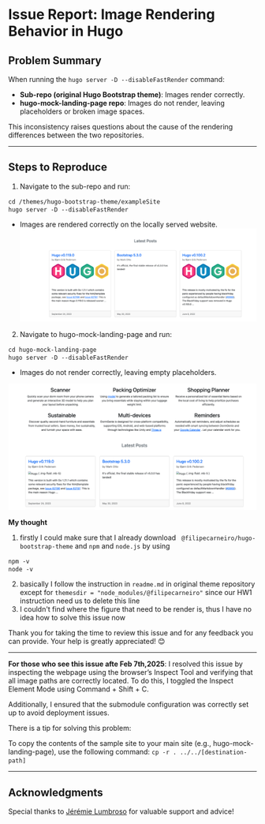 # Issue Report: Image Rendering Behavior in Hugo

## **Problem Summary**
When running the `hugo server -D --disableFastRender` command:
- **Sub-repo (original Hugo Bootstrap theme)**: Images render correctly.
- **hugo-mock-landing-page repo**: Images do not render, leaving placeholders or broken image spaces.

This inconsistency raises questions about the cause of the rendering differences between the two repositories.

---

## **Steps to Reproduce**

1. Navigate to the sub-repo and run:

```
cd /themes/hugo-bootstrap-theme/exampleSite
hugo server -D --disableFastRender
```

 -  Images are rendered correctly on the locally served website.
 ![scenario1](issue_assert/false-render.png)
  

2. Navigate to hugo-mock-landing-page and run:

```
cd hugo-mock-landing-page
hugo server -D --disableFastRender
```
-  Images do not render correctly, leaving empty placeholders.

 ![scenario2](issue_assert/unable_render.png)


**My thought**
1. firstly I could make sure that I already download 
` @filipecarneiro/hugo-bootstrap-theme` and `npm` and `node.js` by using 
```
npm -v
node -v
```

2. basically I follow the instruction in `readme.md` in original theme repository except for `themesdir = "node_modules/@filipecarneiro"` since our HW1 instruction need us to delete this line
3. I couldn't find where the figure that need to be render is, thus I have no idea how to solve this issue now

Thank you for taking the time to review this issue and for any feedback you can provide. Your help is greatly appreciated! 😊

-----
**For those who see this issue afte Feb 7th,2025**:
I resolved this issue by inspecting the webpage using the browser’s Inspect Tool and verifying that all image paths are correctly located. To do this, I toggled the Inspect Element Mode using Command + Shift + C. 

Additionally, I ensured that the submodule configuration was correctly set up to avoid deployment issues.

There is a tip for solving this problem:

To copy the contents of the sample site to your main site (e.g., hugo-mock-landing-page), use the following command:
`cp -r . ../../[destination-path]`

---
## Acknowledgments  

Special thanks to [Jérémie Lumbroso](https://github.com/jlumbroso) for valuable support and advice!
